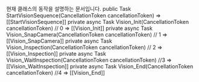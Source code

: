 현재 클래스의 동작을 설명하는 문서입니다.
public Task StartVisionSequence(CancellationToken cancellationToken)
=> [[StartVisionSequence]]
private async Task Vision_Init(CancellationToken cancellationToken) // 0
=> [[Vision_Init]]
private async Task Vision_SnapCamera(CancellationToken cancellationToken) // 1
=> [[Vision_SnapCamera]]
private async Task Vision_Inspection(CancellationToken cancellationToken) // 2
=> [[Vision_Inspection]]
private async Task Vision_WaitInspection(CancellationToken cancellationToken) //3
=> [[Vision_WaitInspection]]
private async Task Vision_End(CancellationToken cancellationToken) //4
=> [[Vision_End]]


